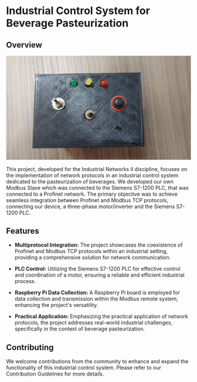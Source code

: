 # Industrial Control System for Beverage Pasteurization

## Overview

![top](https://github.com/thiagofcm/Modbus_Slave_RICA2/blob/main/Images/top.jpeg)


This project, developed for the Industrial Networks II discipline, focuses on the implementation of network protocols in an industrial control system dedicated to the pasteurization of beverages. We developed our own Modbus Slave which was connected to the Siemens S7-1200 PLC, that was connected to a Profinet network. The primary objective was to achieve seamless integration between Profinet and Modbus TCP protocols, connecting our device, a three-phase motor/inverter and the Siemens S7-1200 PLC.

## Features

- **Multiprotocol Integration:** The project showcases the coexistence of Profinet and Modbus TCP protocols within an industrial setting, providing a comprehensive solution for network communication.

- **PLC Control:** Utilizing the Siemens S7-1200 PLC for effective control and coordination of a motor, ensuring a reliable and efficient industrial process.

- **Raspberry Pi Data Collection:** A Raspberry Pi board is employed for data collection and transmission within the Modbus remote system, enhancing the project's versatility.

- **Practical Application:** Emphasizing the practical application of network protocols, the project addresses real-world industrial challenges, specifically in the context of beverage pasteurization.

## Contributing
We welcome contributions from the community to enhance and expand the functionality of this industrial control system. Please refer to our Contribution Guidelines for more details.
